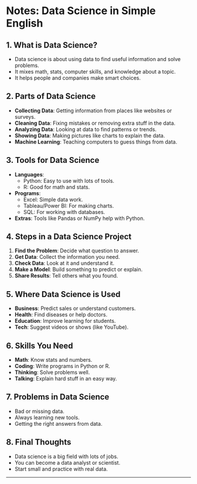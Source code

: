 # Notes: Data Science in Simple English

## 1. What is Data Science?
- Data science is about using data to find useful information and solve problems.
- It mixes math, stats, computer skills, and knowledge about a topic.
- It helps people and companies make smart choices.

## 2. Parts of Data Science
- **Collecting Data**: Getting information from places like websites or surveys.
- **Cleaning Data**: Fixing mistakes or removing extra stuff in the data.
- **Analyzing Data**: Looking at data to find patterns or trends.
- **Showing Data**: Making pictures like charts to explain the data.
- **Machine Learning**: Teaching computers to guess things from data.

## 3. Tools for Data Science
- **Languages**: 
  - Python: Easy to use with lots of tools.
  - R: Good for math and stats.
- **Programs**: 
  - Excel: Simple data work.
  - Tableau/Power BI: For making charts.
  - SQL: For working with databases.
- **Extras**: Tools like Pandas or NumPy help with Python.

## 4. Steps in a Data Science Project
1. **Find the Problem**: Decide what question to answer.
2. **Get Data**: Collect the information you need.
3. **Check Data**: Look at it and understand it.
4. **Make a Model**: Build something to predict or explain.
5. **Share Results**: Tell others what you found.

## 5. Where Data Science is Used
- **Business**: Predict sales or understand customers.
- **Health**: Find diseases or help doctors.
- **Education**: Improve learning for students.
- **Tech**: Suggest videos or shows (like YouTube).

## 6. Skills You Need
- **Math**: Know stats and numbers.
- **Coding**: Write programs in Python or R.
- **Thinking**: Solve problems well.
- **Talking**: Explain hard stuff in an easy way.

## 7. Problems in Data Science
- Bad or missing data.
- Always learning new tools.
- Getting the right answers from data.

## 8. Final Thoughts
- Data science is a big field with lots of jobs.
- You can become a data analyst or scientist.
- Start small and practice with real data.

---
